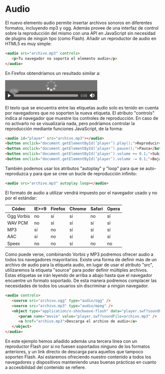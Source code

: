 # Audio

El nuevo elemento audio permite insertar archivos sonoros en diferentes formatos, incluyendo mp3 y ogg. Además provee de una interfaz de control sobre la reproducción del mismo con una API en JavaScript sin necesidad de plugins de ningún tipo (como Flash). Añadir un reproductor de audio en HTML5 es muy simple:

```html
<audio src="archivo.mp3" controls>
   <p>Tu navegador no soporta el elemento audio</p>
</audio>
```

En Firefox obtendríamos un resultado similar a:

![](images/web_intro/html5_sound.jpg)

El texto que se encuentra entre las etiquetas audio solo es tenido en cuenta por navegadores que no soporten la nueva etiqueta. El atributo "controls" indica al navegador que muestre los controles de reproducción. En caso de no activarlo no se visualizaría nada, pero podríamos controlar la reproducción mediante funciones JavaScript, de la forma:


```html
<audio id="player" src="archivo.mp3"></audio>
<button onclick="document.getElementById(’player’).play();">Reproducir</button>
<button onclick="document.getElementById(’player’).pause();">Pausa</button>
<button onclick="document.getElementById(’player’).volume += 0.1;">Subir Volumen</button>
<button onclick="document.getElementById(’player’).volume -= 0.1;">Bajar Volumen</button>
```

También podemos usar los atributos "autoplay" y "loop" para que se auto-reproduzca y para que se cree un bucle de reproducción infinito:

```html
<audio src="archivo.mp3" autoplay loop></audio>
```

El formato de audio a utilizar vendrá impuesto por el navegador usado y no por el estándar:


| Códec      | IE>=9 | Firefox | Chrome | Safari | Opera |
| --         | --    | --      | --     | --     | --    |
| Ogg Vorbis | no    | sí      | sí     | no     | sí    |
| WAV PCM    | no    | sí      | sí     | sí     | sí    |
| MP3        | sí    | no      | sí     | sí     | sí    |
| AAC        | sí    | no      | sí     | sí     | sí    |
| Speex      | no    | no      | sí     | no     | no    |


Como puede verse, combinando Vorbis y MP3 podremos ofrecer audio a todos los navegadores mayoritarios. Existe una forma de definir más de un archivo de audio para la etiqueta audio, en lugar de usar el atributo "src", utilizaremos la etiqueta "source" para poder definir múltiples archivos. Estas etiquetas se irán leyendo de arriba a abajo hasta que el navegador encuentre un formato soportado. De esta manera podremos complacer las necesidades de todos los usuarios sin discriminar a ningún navegador.


```html
<audio controls>
   <source src="archivo.ogg" type="audio/ogg" />
   <source src="archivo.mp3" type="audio/mpeg" />
   <object type="application/x-shockwave-flash" data="player.swf?soundFile=archivo.mp3">
      <param name="movie" value="player.swf?soundFile=archivo.mp3" />
      <a href="archivo.mp3">Descarga el archivo de audio</a>
   </object>
</audio>
```

En este ejemplo hemos añadido además una tercera línea con un reproductor Flash por si no fuesen soportados ninguno de los formatos anteriores, y un link directo de descarga para aquellos que tampoco soporten Flash. Así estaremos ofreciendo nuestro contenido a todos los navegadores y dispositivos manteniendo unas buenas prácticas en cuanto a accesibilidad del contenido se refiere.

